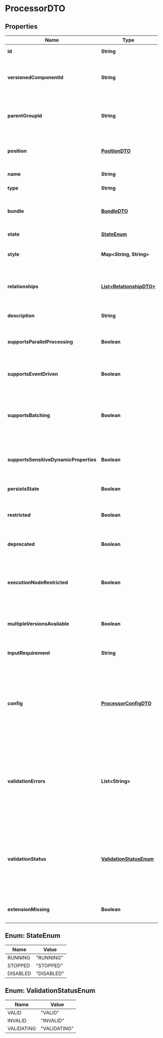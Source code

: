 
# ProcessorDTO

## Properties
Name | Type | Description | Notes
------------ | ------------- | ------------- | -------------
**id** | **String** | The id of the component. |  [optional]
**versionedComponentId** | **String** | The ID of the corresponding component that is under version control |  [optional]
**parentGroupId** | **String** | The id of parent process group of this component if applicable. |  [optional]
**position** | [**PositionDTO**](PositionDTO.md) | The position of this component in the UI if applicable. |  [optional]
**name** | **String** | The name of the processor. |  [optional]
**type** | **String** | The type of the processor. |  [optional]
**bundle** | [**BundleDTO**](BundleDTO.md) | The details of the artifact that bundled this processor type. |  [optional]
**state** | [**StateEnum**](#StateEnum) | The state of the processor |  [optional]
**style** | **Map&lt;String, String&gt;** | Styles for the processor (background-color : #eee). |  [optional]
**relationships** | [**List&lt;RelationshipDTO&gt;**](RelationshipDTO.md) | The available relationships that the processor currently supports. |  [optional]
**description** | **String** | The description of the processor. |  [optional]
**supportsParallelProcessing** | **Boolean** | Whether the processor supports parallel processing. |  [optional]
**supportsEventDriven** | **Boolean** | Whether the processor supports event driven scheduling. |  [optional]
**supportsBatching** | **Boolean** | Whether the processor supports batching. This makes the run duration settings available. |  [optional]
**supportsSensitiveDynamicProperties** | **Boolean** | Whether the processor supports sensitive dynamic properties. |  [optional]
**persistsState** | **Boolean** | Whether the processor persists state. |  [optional]
**restricted** | **Boolean** | Whether the processor requires elevated privileges. |  [optional]
**deprecated** | **Boolean** | Whether the processor has been deprecated. |  [optional]
**executionNodeRestricted** | **Boolean** | Indicates if the execution node of a processor is restricted to run only on the primary node |  [optional]
**multipleVersionsAvailable** | **Boolean** | Whether the processor has multiple versions available. |  [optional]
**inputRequirement** | **String** | The input requirement for this processor. |  [optional]
**config** | [**ProcessorConfigDTO**](ProcessorConfigDTO.md) | The configuration details for the processor. These details will be included in a response if the verbose flag is included in a request. |  [optional]
**validationErrors** | **List&lt;String&gt;** | The validation errors for the processor. These validation errors represent the problems with the processor that must be resolved before it can be started. |  [optional]
**validationStatus** | [**ValidationStatusEnum**](#ValidationStatusEnum) | Indicates whether the Processor is valid, invalid, or still in the process of validating (i.e., it is unknown whether or not the Processor is valid) |  [optional]
**extensionMissing** | **Boolean** | Whether the underlying extension is missing. |  [optional]


<a name="StateEnum"></a>
## Enum: StateEnum
Name | Value
---- | -----
RUNNING | &quot;RUNNING&quot;
STOPPED | &quot;STOPPED&quot;
DISABLED | &quot;DISABLED&quot;


<a name="ValidationStatusEnum"></a>
## Enum: ValidationStatusEnum
Name | Value
---- | -----
VALID | &quot;VALID&quot;
INVALID | &quot;INVALID&quot;
VALIDATING | &quot;VALIDATING&quot;



